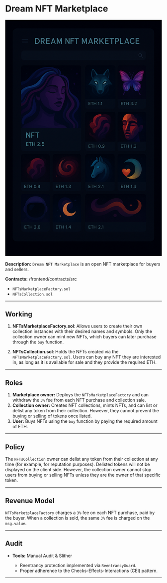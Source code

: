 # Dream NFT Marketplace

![alt](Image.png)

**Description:** `Dream NFT Marketplace` is an open NFT marketplace for buyers and sellers.

**Contracts:** /frontend/contracts/src

- `NFTsMarketplaceFactory.sol`
- `NFTsCollection.sol`

---

## Working

1. **NFTsMarketplaceFactory.sol**: Allows users to create their own collection instances with their desired names and symbols. Only the collection owner can mint new NFTs, which buyers can later purchase through the `buy` function.

2. **NFTsCollection.sol**: Holds the NFTs created via the `NFTsMarketplaceFactory.sol`. Users can buy any NFT they are interested in, as long as it is available for sale and they provide the required ETH.

---

## Roles

1. **Marketplace owner:** Deploys the `NFTsMarketplaceFactory` and can withdraw the `3%` fee from each NFT purchase and collection sale.
2. **Collection owner:** Creates NFT collections, mints NFTs, and can list or delist any token from their collection. However, they cannot prevent the buying or selling of tokens once listed.
3. **User:** Buys NFTs using the `buy` function by paying the required amount of ETH.

---

## Policy

The `NFTsCollection` owner can delist any token from their collection at any time (for example, for reputation purposes). Delisted tokens will not be displayed on the client side. However, the collection owner cannot stop users from buying or selling NFTs unless they are the owner of that specific token.

---

## Revenue Model

`NFTsMarketplaceFactory` charges a `3%` fee on each NFT purchase, paid by the buyer. When a collection is sold, the same `3%` fee is charged on the `msg.value`.

---

## Audit

- **Tools:** Manual Audit & Slither

  - Reentrancy protection implemented via `ReentrancyGuard`.
  - Proper adherence to the Checks-Effects-Interactions (CEI) pattern.

---
